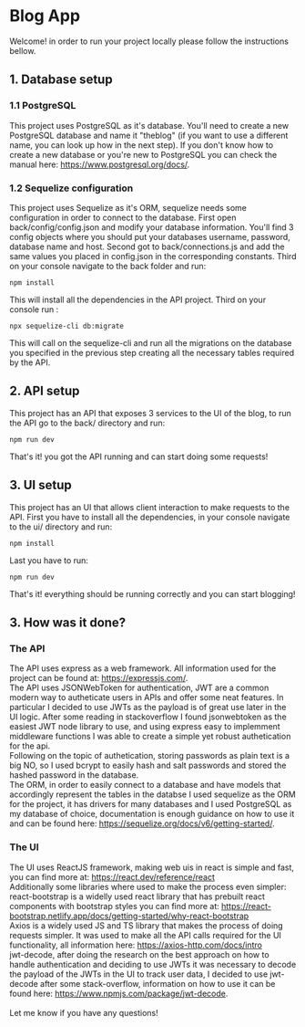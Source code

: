 # Blog App
Welcome! in order to run your project locally please follow the instructions bellow.
## 1. Database setup
### 1.1 PostgreSQL
This project uses PostgreSQL as it's database. You'll need to create a new PostgreSQL database and name it "theblog" (if you want to use a different name, you can look up how in the next step). If you don't know how to create a new database or you're new to PostgreSQL you can check the manual here: https://www.postgresql.org/docs/.
### 1.2 Sequelize configuration
This project uses Sequelize as it's ORM, sequelize needs some configuration in order to connect to the database.
First open back/config/config.json and modify your database information. You'll find 3 config objects where you should put your databases username, password, database name and host.
Second got to back/connections.js and add the same values you placed in config.json in the corresponding constants.
Third on your console navigate to the back folder and run:
```
npm install
```
This will install all the dependencies in the API project.
Third on your console run :
```
npx sequelize-cli db:migrate
```
This will call on the sequelize-cli and run all the migrations on the database you specified in the previous step creating all the necessary tables required by the API.
## 2. API setup
This project has an API that exposes 3 services to the UI of the blog, to run the API go to the back/ directory and run:
```
npm run dev
```
That's it! you got the API running and can start doing some requests!
## 3. UI setup
This project has an UI that allows client interaction to make requests to the API.
First you have to install all the dependencies, in your console navigate to the ui/ directory and run:
```
npm install
```
Last you have to run:
```
npm run dev
```

That's it! everything should be running correctly and you can start blogging!

## 3. How was it done?
### The API
The API uses express as a web framework. All information used for the project can be found at: https://expressjs.com/.
</br>
The API uses JSONWebToken for authentication, JWT are a common modern way to autheticate users in APIs and offer some neat features. In particular I decided to use JWTs as the payload is of great use later in the UI logic. After some reading in stackoverflow I found jsonwebtoken as the easiest JWT node library to use, and using express easy to implemment middleware functions I was able to create a simple yet robust authetication for the api.
</br>
Following on the topic of authetication, storing passwords as plain text is a big NO, so I used bcrypt to easily hash and salt passwords and stored the hashed password in the database.
</br>
The ORM, in order to easily connect to a database and have models that accordingly represent the tables in the databse I used sequelize as the ORM for the project, it has drivers for many databases and I used PostgreSQL as my database of choice, documentation is enough guidance on how to use it and can be found here: https://sequelize.org/docs/v6/getting-started/.
### The UI
The UI uses ReactJS framework, making web uis in react is simple and fast, you can find more at: https://react.dev/reference/react
</br>
Additionally some libraries where used to make the process even simpler:
</br>
react-bootstrap is a widelly used react library that has prebuilt react components with bootstrap styles you can find more at: https://react-bootstrap.netlify.app/docs/getting-started/why-react-bootstrap
</br>
Axios is a widely used JS and TS library that makes the process of doing requests simpler. It was used to make all the API calls required for the UI functionality, all information here: https://axios-http.com/docs/intro
</br>
jwt-decode, after doing the research on the best approach on how to handle authentication and deciding to use JWTs it was necessary to decode the payload of the JWTs in the UI to track user data, I decided to use jwt-decode after some stack-overflow, information on how to use it can be found here: https://www.npmjs.com/package/jwt-decode.
</br>
</br>
Let me know if you have any questions!



